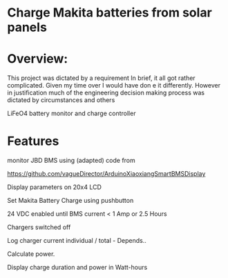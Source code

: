 # Charge Makita batteries from solar panels
# Overview:
This project was dictated by a requirement 
In brief, it all got rather complicated. Given my time over I would have don
e it differently. 
However in justification much of the engineering decision making process was dictated by circumstances and others

LiFeO4 battery monitor and charge controller
# Features
monitor JBD BMS using (adapted) code from 

https://github.com/vagueDirector/ArduinoXiaoxiangSmartBMSDisplay

Display parameters on 20x4 LCD

Set Makita Battery Charge using pushbutton

24 VDC enabled until BMS current < 1 Amp or 2.5 Hours

Chargers switched off

Log charger current individual / total - Depends..

Calculate power.

Display charge duration and power in Watt-hours







